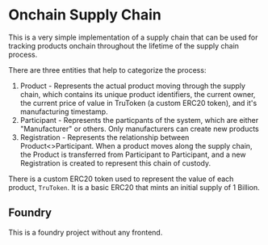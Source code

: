 # Onchain Supply Chain

This is a very simple implementation of a supply chain that can be used for tracking products onchain throughout the lifetime of the supply chain process.

There are three entities that help to categorize the process:

1. Product - Represents the actual product moving through the supply chain, which contains its unique product identifiers, the current owner, the current price of value in TruToken (a custom ERC20 token), and it's manufacturing timestamp.
2. Participant - Represents the particpants of the system, which are either "Manufacturer" or others. Only manufacturers can create new products
3. Registration - Represents the relationship between Product<>Participant. When a product moves along the supply chain, the Product is transferred from Participant to Participant, and a new Registration is created to represent this chain of custody.

There is a custom ERC20 token used to represent the value of each product, `TruToken`. It is a basic ERC20 that mints an initial supply of 1 Billion.

## Foundry

This is a foundry project without any frontend.
